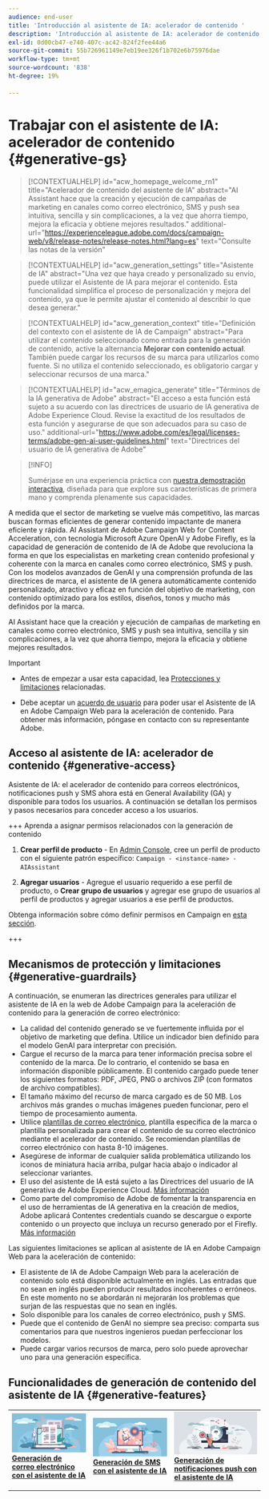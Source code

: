 ```yaml
---
audience: end-user
title: 'Introducción al asistente de IA: acelerador de contenido '
description: 'Introducción al asistente de IA: acelerador de contenido '
exl-id: 0d00cb47-e740-407c-ac42-824f2fee44a6
source-git-commit: 55b726961149e7eb19ee326f1b702e6b75976dae
workflow-type: tm+mt
source-wordcount: '838'
ht-degree: 19%

---
```


# Trabajar con el asistente de IA: acelerador de contenido  {#generative-gs}

>[!CONTEXTUALHELP]
>id="acw_homepage_welcome_rn1"
>title="Acelerador de contenido del asistente de IA"
>abstract="AI Assistant hace que la creación y ejecución de campañas de marketing en canales como correo electrónico, SMS y push sea intuitiva, sencilla y sin complicaciones, a la vez que ahorra tiempo, mejora la eficacia y obtiene mejores resultados."
>additional-url="https://experienceleague.adobe.com/docs/campaign-web/v8/release-notes/release-notes.html?lang=es" text="Consulte las notas de la versión"


>[!CONTEXTUALHELP]
>id="acw_generation_settings"
>title="Asistente de IA"
>abstract="Una vez que haya creado y personalizado su envío, puede utilizar el Asistente de IA para mejorar el contenido.  Esta funcionalidad simplifica el proceso de personalización y mejora del contenido, ya que le permite ajustar el contenido al describir lo que desea generar."


>[!CONTEXTUALHELP]
>id="acw_generation_context"
>title="Definición del contexto con el asistente de IA de Campaign"
>abstract="Para utilizar el contenido seleccionado como entrada para la generación de contenido, active la alternancia **Mejorar con contenido actual**. También puede cargar los recursos de su marca para utilizarlos como fuente. Si no utiliza el contenido seleccionado, es obligatorio cargar y seleccionar recursos de una marca."

>[!CONTEXTUALHELP]
>id="acw_emagica_generate"
>title="Términos de la IA generativa de Adobe"
>abstract="El acceso a esta función está sujeto a su acuerdo con las directrices de usuario de IA generativa de Adobe Experience Cloud. Revise la exactitud de los resultados de esta función y asegurarse de que son adecuados para su caso de uso."
>additional-url="https://www.adobe.com/es/legal/licenses-terms/adobe-gen-ai-user-guidelines.html" text="Directrices del usuario de IA generativa de Adobe"

>[!INFO]
>
>Sumérjase en una experiencia práctica con [nuestra demostración interactiva](https://experienceleague.adobe.com/en/apps/journey-optimizer/ai-assistant-content-accelerator), diseñada para que explore sus características de primera mano y comprenda plenamente sus capacidades.


A medida que el sector de marketing se vuelve más competitivo, las marcas buscan formas eficientes de generar contenido impactante de manera eficiente y rápida. AI Assistant de Adobe Campaign Web for Content Acceleration, con tecnología Microsoft Azure OpenAI y Adobe Firefly, es la capacidad de generación de contenido de IA de Adobe que revoluciona la forma en que los especialistas en marketing crean contenido profesional y coherente con la marca en canales como correo electrónico, SMS y push. Con los modelos avanzados de GenAI y una comprensión profunda de las directrices de marca, el asistente de IA genera automáticamente contenido personalizado, atractivo y eficaz en función del objetivo de marketing, con contenido optimizado para los estilos, diseños, tonos y mucho más definidos por la marca.

AI Assistant hace que la creación y ejecución de campañas de marketing en canales como correo electrónico, SMS y push sea intuitiva, sencilla y sin complicaciones, a la vez que ahorra tiempo, mejora la eficacia y obtiene mejores resultados.

>[!IMPORTANT]
>
>* Antes de empezar a usar esta capacidad, lea [Protecciones y limitaciones](#generative-guardrails) relacionadas.
>
>* Debe aceptar un [acuerdo de usuario](https://www.adobe.com/legal/licenses-terms/adobe-dx-gen-ai-user-guidelines.html) para poder usar el Asistente de IA en Adobe Campaign Web para la aceleración de contenido. Para obtener más información, póngase en contacto con su representante Adobe.

## Acceso al asistente de IA: acelerador de contenido {#generative-access}

Asistente de IA: el acelerador de contenido para correos electrónicos, notificaciones push y SMS ahora está en General Availability (GA) y disponible para todos los usuarios. A continuación se detallan los permisos y pasos necesarios para conceder acceso a los usuarios.

+++  Aprenda a asignar permisos relacionados con la generación de contenido

1. **Crear perfil de producto** - En [Admin Console](https://stage.adminconsole.adobe.com/), cree un perfil de producto con el siguiente patrón específico:
   `Campaign - <instance-name> - AIAssistant`

1. **Agregar usuarios** - Agregue el usuario requerido a ese perfil de producto,
o
   **Crear grupo de usuarios** y agregar ese grupo de usuarios al perfil de productos y agregar usuarios a ese perfil de productos.

Obtenga información sobre cómo definir permisos en Campaign en [esta sección](../get-started/permissions.md).

+++

## Mecanismos de protección y limitaciones {#generative-guardrails}

A continuación, se enumeran las directrices generales para utilizar el asistente de IA en la web de Adobe Campaign para la aceleración de contenido para la generación de correo electrónico:

* La calidad del contenido generado se ve fuertemente influida por el objetivo de marketing que defina. Utilice un indicador bien definido para el modelo GenAI para interpretar con precisión. 
* Cargue el recurso de la marca para tener información precisa sobre el contenido de la marca. De lo contrario, el contenido se basa en información disponible públicamente. El contenido cargado puede tener los siguientes formatos: PDF, JPEG, PNG o archivos ZIP (con formatos de archivo compatibles).
* El tamaño máximo del recurso de marca cargado es de 50 MB. Los archivos más grandes o muchas imágenes pueden funcionar, pero el tiempo de procesamiento aumenta.
* Utilice [plantillas de correo electrónico](../email/create-email-templates.md), plantilla específica de la marca o plantilla personalizada para crear el contenido de su correo electrónico mediante el acelerador de contenido. Se recomiendan plantillas de correo electrónico con hasta 8-10 imágenes.
* Asegúrese de informar de cualquier salida problemática utilizando los iconos de miniatura hacia arriba, pulgar hacia abajo o indicador al seleccionar variantes.
* El uso del asistente de IA está sujeto a las Directrices del usuario de IA generativa de Adobe Experience Cloud. [Más información](https://www.adobe.com/legal/licenses-terms/adobe-dx-gen-ai-user-guidelines.html)
* Como parte del compromiso de Adobe de fomentar la transparencia en el uso de herramientas de IA generativa en la creación de medios, Adobe aplicará Contentes credentials cuando se descargue o exporte contenido o un proyecto que incluya un recurso generado por el Firefly. [Más información](https://helpx.adobe.com/firefly/using/content-credentials.html)

Las siguientes limitaciones se aplican al asistente de IA en Adobe Campaign Web para la aceleración de contenido:

* El asistente de IA de Adobe Campaign Web para la aceleración de contenido solo está disponible actualmente en inglés. Las entradas que no sean en inglés pueden producir resultados incoherentes o erróneos. En este momento no se abordarán ni mejorarán los problemas que surjan de las respuestas que no sean en inglés.
* Solo disponible para los canales de correo electrónico, push y SMS.
* Puede que el contenido de GenAI no siempre sea preciso: comparta sus comentarios para que nuestros ingenieros puedan perfeccionar los modelos.
* Puede cargar varios recursos de marca, pero solo puede aprovechar uno para una generación específica.

## Funcionalidades de generación de contenido del asistente de IA {#generative-features}

<table style="table-layout:fixed"><tr style="border: 0;">
<td>
<a href="generative-content.md">
<img alt="Generación de correo electrónico" src="assets/do-not-localize/text-genai.jpeg">
</a>
<div>
<a href="generative-content.md"><strong>Generación de correo electrónico con el asistente de IA</strong></a>
</div>
<p>
</td>
<td>
<a href="generative-sms.md">
<img alt="Generación de SMS" src="assets/do-not-localize/image-genai.jpeg">
</a>
<div><a href="generative-sms.md"><strong>Generación de SMS con el asistente de IA</strong>
</div>
<p>
</td>
<td>
<a href="generative-push.md">
<img alt="Generación push" src="assets/do-not-localize/email-genai.jpeg">
</a>
<div>
<a href="generative-push.md"><strong>Generación de notificaciones push con el asistente de IA</strong></a>
</div>
<p></td>
</tr></table>
